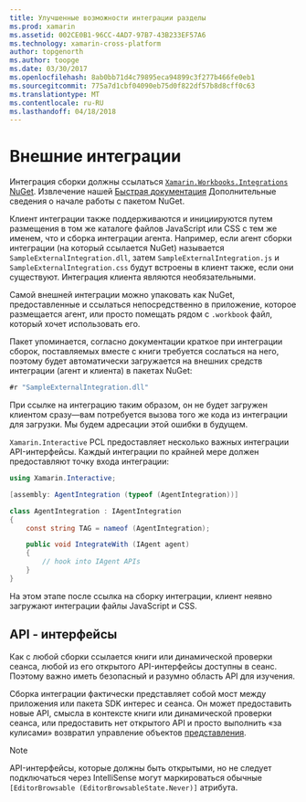 ```yaml
---
title: Улучшенные возможности интеграции разделы
ms.prod: xamarin
ms.assetid: 002CE0B1-96CC-4AD7-97B7-43B233EF57A6
ms.technology: xamarin-cross-platform
author: topgenorth
ms.author: toopge
ms.date: 03/30/2017
ms.openlocfilehash: 8ab0bb71d4c79895eca94899c3f277b466fe0eb1
ms.sourcegitcommit: 775a7d1cbf04090eb75d0f822df57b8d8cff0c63
ms.translationtype: MT
ms.contentlocale: ru-RU
ms.lasthandoff: 04/18/2018
---
```

# <a name="external-integrations"></a>Внешние интеграции

Интеграция сборки должны ссылаться [ `Xamarin.Workbooks.Integrations` NuGet][nuget]. Извлечение нашей [Быстрая документация](~/tools/workbooks/sdk/index.md) Дополнительные сведения о начале работы с пакетом NuGet.

Клиент интеграции также поддерживаются и инициируются путем размещения в том же каталоге файлов JavaScript или CSS с тем же именем, что и сборка интеграции агента. Например, если агент сборки интеграции (на который ссылается NuGet) называется `SampleExternalIntegration.dll`, затем `SampleExternalIntegration.js` и `SampleExternalIntegration.css` будут встроены в клиент также, если они существуют. Интеграция клиента являются необязательными.

Самой внешней интеграции можно упаковать как NuGet, предоставленные и ссылаться непосредственно в приложение, которое размещается агент, или просто помещать рядом с `.workbook` файл, который хочет использовать его.

Пакет упоминается, согласно документации краткое при интеграции сборок, поставляемых вместе с книги требуется сослаться на него, поэтому будет автоматически загружается на внешних средств интеграции (агент и клиента) в пакетах NuGet:

```csharp
#r "SampleExternalIntegration.dll"
```

При ссылке на интеграцию таким образом, он не будет загружен клиентом сразу&mdash;вам потребуется вызова того же кода из интеграции для загрузки. Мы будем адресации этой ошибки в будущем.

`Xamarin.Interactive` PCL предоставляет несколько важных интеграции API-интерфейсы. Каждый интеграции по крайней мере должен предоставляют точку входа интеграции:

```csharp
using Xamarin.Interactive;

[assembly: AgentIntegration (typeof (AgentIntegration))]

class AgentIntegration : IAgentIntegration
{
    const string TAG = nameof (AgentIntegration);

    public void IntegrateWith (IAgent agent)
    {
        // hook into IAgent APIs
    }
}
```

На этом этапе после ссылка на сборку интеграции, клиент неявно загружают интеграции файлы JavaScript и CSS.

## <a name="apis"></a>API - интерфейсы

Как с любой сборки ссылается книги или динамической проверки сеанса, любой из его открытого API-интерфейсы доступны в сеанс. Поэтому важно иметь безопасный и разумно область API для изучения.

Сборка интеграции фактически представляет собой мост между приложения или пакета SDK интерес и сеанса. Он может предоставить новые API, смысла в контексте книги или динамической проверки сеанса, или предоставить нет открытого API и просто выполнить «за кулисами» возвратил управление объектов [представления](~/tools/workbooks/sdk/representations.md).

> [!NOTE]
> API-интерфейсы, которые должны быть открытыми, но не следует подключаться через IntelliSense могут маркироваться обычные `[EditorBrowsable (EditorBrowsableState.Never)]` атрибута.

[nuget]: https://nuget.org/packages/Xamarin.Workbooks.Integration
